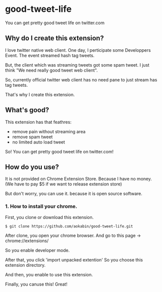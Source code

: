 # good-tweet-life
You can get pretty good tweet life on twitter.com

## Why do I create this extension?

I love twitter native web client.
One day, I perticipate some Developpers Event.
The event streamed hash tag tweets.

But, the client which was streaming tweets got some spam tweet.
I just think "We need really good tweet web client".

So, currently official twitter web client has no need pane to just stream has tag tweets.

That's why I create this extension.

## What's good?

This extension has that feathres:

- remove pain without streaming area
- remove spam tweet
- no limited auto load tweet

So! You can get pretty good tweet life on twitter.com!

## How do you use?

It is not provided on Chrome Extension Store.
Because I have no money. (We have to pay $5 if we want to release extension store)

But don't worry, you can use it. because it is open source software.

### 1. How to install your chrome.

First, you clone or download this extension.

```
$ git clone https://github.com/aokabin/good-tweet-life.git
```

After clone, you open your chrome browser.
And go to this page → chrome://extensions/

So you enable developer mode.

After that, you click 'import unpacked extention'
So you choose this extension directory.

And then, you enable to use this extension.

Finally, you canuse this! Great!
